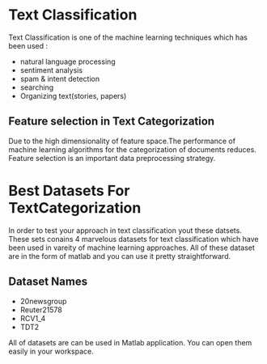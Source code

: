 # Text Classification
Text Classification is one of the machine learning techniques which has been used :
 - natural language processing
 - sentiment analysis
 -  spam & intent detection
 -  searching
 -  Organizing text(stories, papers)


## Feature selection in Text Categorization
Due to the high dimensionality of feature space.The performance of machine learning algorithms for the categorization of documents reduces. Feature selection is an important data preprocessing strategy.
# Best Datasets For TextCategorization

In order to test your approach in text classification yout these datsets. These sets conains 4 marvelous datasets for text classification which have been used in vareity of machine learning approaches. All of these dataset are in the form of matlab and you can use it pretty straightforward.


## Dataset Names
 - 20newsgroup
 - Reuter21578
 - RCV1_4
 - TDT2

All of datasets are can be used in Matlab application. You can open them easily in your workspace.
